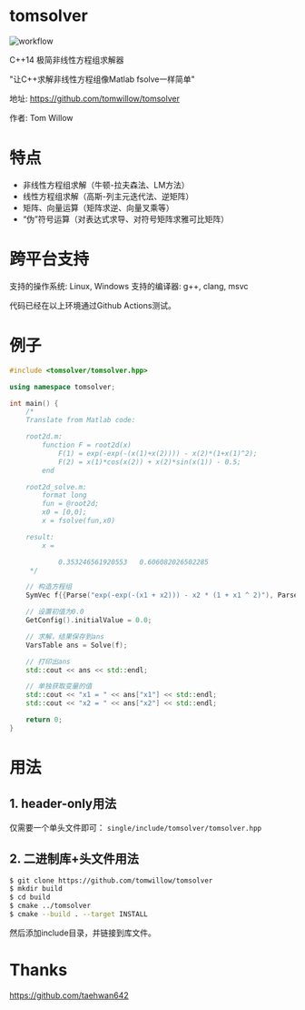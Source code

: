 # tomsolver

![workflow](https://github.com/tomwillow/tomsolver/actions/workflows/cmake-multi-platform.yml/badge.svg)

C++14 极简非线性方程组求解器

"让C++求解非线性方程组像Matlab fsolve一样简单"

地址: https://github.com/tomwillow/tomsolver

作者: Tom Willow

# 特点

* 非线性方程组求解（牛顿-拉夫森法、LM方法）
* 线性方程组求解（高斯-列主元迭代法、逆矩阵）
* 矩阵、向量运算（矩阵求逆、向量叉乘等）
* “伪”符号运算（对表达式求导、对符号矩阵求雅可比矩阵）

# 跨平台支持

支持的操作系统: Linux, Windows
支持的编译器: g++, clang, msvc

代码已经在以上环境通过Github Actions测试。

# 例子

```C++
#include <tomsolver/tomsolver.hpp>

using namespace tomsolver;

int main() {
    /*
    Translate from Matlab code:

    root2d.m:
        function F = root2d(x)
            F(1) = exp(-exp(-(x(1)+x(2)))) - x(2)*(1+x(1)^2);
            F(2) = x(1)*cos(x(2)) + x(2)*sin(x(1)) - 0.5;
        end

    root2d_solve.m:
        format long
        fun = @root2d;
        x0 = [0,0];
        x = fsolve(fun,x0)

    result:
        x =

            0.353246561920553   0.606082026502285
     */

    // 构造方程组
    SymVec f{{Parse("exp(-exp(-(x1 + x2))) - x2 * (1 + x1 ^ 2)"), Parse("x1 * cos(x2) + x2 * sin(x1) - 0.5")}};

    // 设置初值为0.0
    GetConfig().initialValue = 0.0;

    // 求解，结果保存到ans
    VarsTable ans = Solve(f);

    // 打印出ans
    std::cout << ans << std::endl;

    // 单独获取变量的值
    std::cout << "x1 = " << ans["x1"] << std::endl;
    std::cout << "x2 = " << ans["x2"] << std::endl;

    return 0;
}
```

# 用法

## 1. header-only用法

仅需要一个单头文件即可：
`single/include/tomsolver/tomsolver.hpp`

## 2. 二进制库+头文件用法

```bash
$ git clone https://github.com/tomwillow/tomsolver
$ mkdir build
$ cd build
$ cmake ../tomsolver
$ cmake --build . --target INSTALL
```

然后添加include目录，并链接到库文件。

# Thanks

https://github.com/taehwan642
